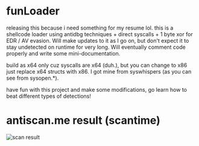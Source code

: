 # funLoader

releasing this because i need something for my resume lol. this is a shellcode loader using antidbg techniques + direct syscalls + 1 byte xor for EDR / AV evasion. Will make updates to it as I go on, but don't expect it to stay undetected on runtime for very long. Will eventually comment code properly and write some mini-documentation. 

build as x64 only cuz syscalls are x64 (duh.), but you can change to x86 just replace x64 structs with x86. I got mine from syswhispers (as you can see from sysopen.*). 

have fun with this project and make some modifications, go learn how to beat different types of detections!
# antiscan.me result (scantime)



![scan result](https://antiscan.me/images/result/QJbJ350dTPiu.png)
